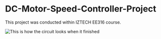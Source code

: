 # DC-Motor-Speed-Controller-Project
This project was conducted within IZTECH EE316 course.

![This is how the circuit looks when it finished](https://github.com/hasanharman/DC-Motor-Speed-Controller-Project/blob/master/Photo1.jpg)
